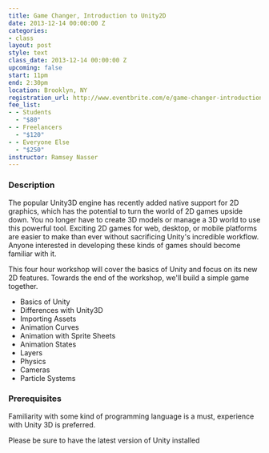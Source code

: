 ```yaml
---
title: Game Changer, Introduction to Unity2D
date: 2013-12-14 00:00:00 Z
categories:
- class
layout: post
style: text
class_date: 2013-12-14 00:00:00 Z
upcoming: false
start: 11pm
end: 2:30pm
location: Brooklyn, NY
registration_url: http://www.eventbrite.com/e/game-changer-introduction-to-unity2d-tickets-9559640141
fee_list:
- - Students
  - "$80"
- - Freelancers
  - "$120"
- - Everyone Else
  - "$250"
instructor: Ramsey Nasser
---
```


### Description

The popular Unity3D engine has recently added native support for 2D
graphics, which has the potential to turn the world of 2D games upside
down. You no longer have to create 3D models or manage a 3D world to
use this powerful tool. Exciting 2D games for web, desktop, or mobile
platforms are easier to make than ever without sacrificing Unity's
incredible workflow. Anyone interested in developing these kinds of
games should become familiar with it.

This four hour workshop will cover the basics of Unity and focus on
its new 2D features. Towards the end of the workshop, we'll build a
simple game together.

- Basics of Unity
- Differences with Unity3D
- Importing Assets
- Animation Curves
- Animation with Sprite Sheets
- Animation States
- Layers
- Physics
- Cameras
- Particle Systems

### Prerequisites

Familiarity with some kind of programming language is a must,
experience with Unity 3D is preferred.

Please be sure to have the latest version of Unity installed
